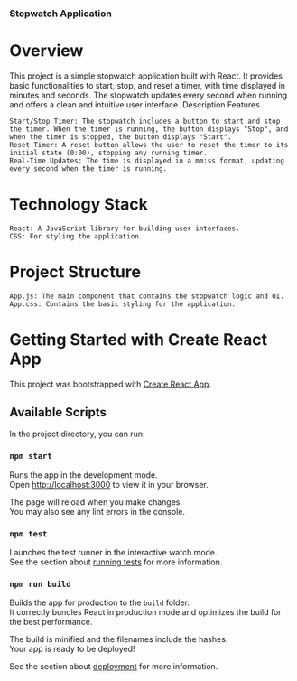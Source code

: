 ### Stopwatch Application
# Overview

This project is a simple stopwatch application built with React. It provides basic functionalities to start, stop, and reset a timer, with time displayed in minutes and seconds. The stopwatch updates every second when running and offers a clean and intuitive user interface.
Description
Features

    Start/Stop Timer: The stopwatch includes a button to start and stop the timer. When the timer is running, the button displays "Stop", and when the timer is stopped, the button displays "Start".
    Reset Timer: A reset button allows the user to reset the timer to its initial state (0:00), stopping any running timer.
    Real-Time Updates: The time is displayed in a mm:ss format, updating every second when the timer is running.

# Technology Stack

    React: A JavaScript library for building user interfaces.
    CSS: For styling the application.

# Project Structure

    App.js: The main component that contains the stopwatch logic and UI.
    App.css: Contains the basic styling for the application.

# Getting Started with Create React App

This project was bootstrapped with [Create React App](https://github.com/facebook/create-react-app).

## Available Scripts

In the project directory, you can run:

### `npm start`

Runs the app in the development mode.\
Open [http://localhost:3000](http://localhost:3000) to view it in your browser.

The page will reload when you make changes.\
You may also see any lint errors in the console.

### `npm test`

Launches the test runner in the interactive watch mode.\
See the section about [running tests](https://facebook.github.io/create-react-app/docs/running-tests) for more information.

### `npm run build`

Builds the app for production to the `build` folder.\
It correctly bundles React in production mode and optimizes the build for the best performance.

The build is minified and the filenames include the hashes.\
Your app is ready to be deployed!

See the section about [deployment](https://facebook.github.io/create-react-app/docs/deployment) for more information.

